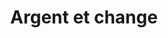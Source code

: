 ---
layout: page
title: Argent et change
permalink: /malaisie/argent-change/
parent: 🇲🇾 Malaisie
---